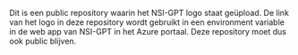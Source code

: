 Dit is een public repository waarin het NSI-GPT logo staat geüpload. De link van het logo in deze repository wordt gebruikt in een environment variable in de web app van NSI-GPT in het Azure portaal. Deze repository moet dus ook public blijven.
